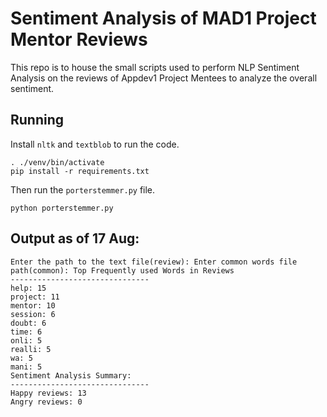 # Sentiment Analysis of MAD1 Project Mentor Reviews

This repo is to house the small scripts used to perform NLP Sentiment Analysis on
the reviews of Appdev1 Project Mentees to analyze the overall sentiment.

## Running

Install `nltk` and `textblob` to run the code.

```
. ./venv/bin/activate
pip install -r requirements.txt
```

Then run the `porterstemmer.py` file.

```
python porterstemmer.py
```

## Output as of 17 Aug:

```
Enter the path to the text file(review): Enter common words file path(common): Top Frequently used Words in Reviews
-------------------------------
help: 15
project: 11
mentor: 10
session: 6
doubt: 6
time: 6
onli: 5
realli: 5
wa: 5
mani: 5
Sentiment Analysis Summary:
-------------------------------
Happy reviews: 13
Angry reviews: 0
```
